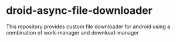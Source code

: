 # droid-async-file-downloader
This repository provides custom file downloader for android using a combination of work-manager and download-manager
